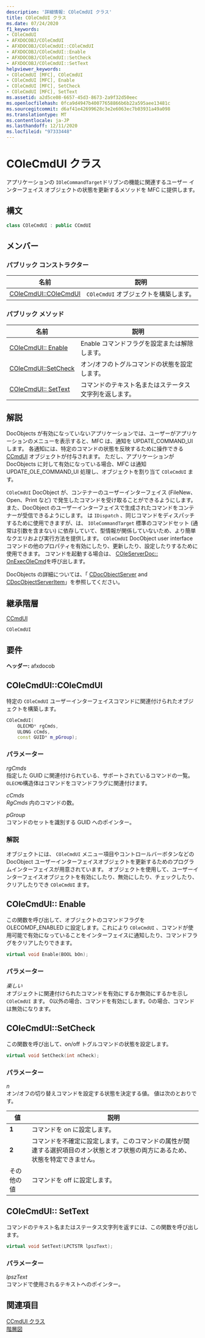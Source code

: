 ```yaml
---
description: '詳細情報: COleCmdUI クラス'
title: COleCmdUI クラス
ms.date: 07/24/2020
f1_keywords:
- COleCmdUI
- AFXDOCOBJ/COleCmdUI
- AFXDOCOBJ/COleCmdUI::COleCmdUI
- AFXDOCOBJ/COleCmdUI::Enable
- AFXDOCOBJ/COleCmdUI::SetCheck
- AFXDOCOBJ/COleCmdUI::SetText
helpviewer_keywords:
- COleCmdUI [MFC], COleCmdUI
- COleCmdUI [MFC], Enable
- COleCmdUI [MFC], SetCheck
- COleCmdUI [MFC], SetText
ms.assetid: a2d5ce08-6657-45d3-8673-2a9f32d50eec
ms.openlocfilehash: 0fca9d4947b40077658866b6b22a595aee13481c
ms.sourcegitcommit: d6af41e42699628c3e2e6063ec7b03931a49a098
ms.translationtype: MT
ms.contentlocale: ja-JP
ms.lasthandoff: 12/11/2020
ms.locfileid: "97333448"
---
```

# <a name="colecmdui-class"></a>COleCmdUI クラス

アプリケーションの `IOleCommandTarget`ドリブンの機能に関連するユーザー インターフェイス オブジェクトの状態を更新するメソッドを MFC に提供します。

## <a name="syntax"></a>構文

```cpp
class COleCmdUI : public CCmdUI
```

## <a name="members"></a>メンバー

### <a name="public-constructors"></a>パブリック コンストラクター

|名前|説明|
|----------|-----------------|
|[COleCmdUI::COleCmdUI](#colecmdui)|`COleCmdUI` オブジェクトを構築します。|

### <a name="public-methods"></a>パブリック メソッド

|名前|説明|
|----------|-----------------|
|[COleCmdUI:: Enable](#enable)|Enable コマンドフラグを設定または解除します。|
|[COleCmdUI::SetCheck](#setcheck)|オン/オフのトグルコマンドの状態を設定します。|
|[COleCmdUI:: SetText](#settext)|コマンドのテキスト名またはステータス文字列を返します。|

## <a name="remarks"></a>解説

DocObjects が有効になっていないアプリケーションでは、ユーザーがアプリケーションのメニューを表示すると、MFC は、通知を UPDATE_COMMAND_UI します。 各通知には、特定のコマンドの状態を反映するために操作できる [CCmdUI](../../mfc/reference/ccmdui-class.md) オブジェクトが付与されます。 ただし、アプリケーションが DocObjects に対して有効になっている場合、MFC は通知 UPDATE_OLE_COMMAND_UI 処理し、オブジェクトを割り当て `COleCmdUI` ます。

`COleCmdUI` DocObject が、コンテナーのユーザーインターフェイス (FileNew、Open、Print など) で発生したコマンドを受け取ることができるようにします。また、DocObject のユーザーインターフェイスで生成されたコマンドをコンテナーが受信できるようにします。 は `IDispatch` 、同じコマンドをディスパッチするために使用できますが、は、 `IOleCommandTarget` 標準のコマンドセット (通常は引数を含まない) に依存していて、型情報が関係していないため、より簡単なクエリおよび実行方法を提供します。 `COleCmdUI` DocObject user interface コマンドの他のプロパティを有効にしたり、更新したり、設定したりするために使用できます。 コマンドを起動する場合は、 [COleServerDoc:: OnExecOleCmd](../../mfc/reference/coleserverdoc-class.md#onexecolecmd)を呼び出します。

DocObjects の詳細については、「 [CDocObjectServer](../../mfc/reference/cdocobjectserver-class.md) and [CDocObjectServerItem](../../mfc/reference/cdocobjectserveritem-class.md)」を参照してください。

## <a name="inheritance-hierarchy"></a>継承階層

[CCmdUI](../../mfc/reference/ccmdui-class.md)

`COleCmdUI`

## <a name="requirements"></a>要件

**ヘッダー:** afxdocob

## <a name="colecmduicolecmdui"></a><a name="colecmdui"></a> COleCmdUI::COleCmdUI

特定の `COleCmdUI` ユーザーインターフェイスコマンドに関連付けられたオブジェクトを構築します。

```cpp
COleCmdUI(
    OLECMD* rgCmds,
    ULONG cCmds,
    const GUID* m_pGroup);
```

### <a name="parameters"></a>パラメーター

*rgCmds*<br/>
指定した GUID に関連付けられている、サポートされているコマンドの一覧。 `OLECMD`構造体はコマンドをコマンドフラグに関連付けます。

*cCmds*<br/>
*RgCmds* 内のコマンドの数。

*pGroup*<br/>
コマンドのセットを識別する GUID へのポインター。

### <a name="remarks"></a>解説

オブジェクトには、 `COleCmdUI` メニュー項目やコントロールバーボタンなどの DocObject ユーザーインターフェイスオブジェクトを更新するためのプログラムインターフェイスが用意されています。 オブジェクトを使用して、ユーザーインターフェイスオブジェクトを有効にしたり、無効にしたり、チェックしたり、クリアしたりでき `COleCmdUI` ます。

## <a name="colecmduienable"></a><a name="enable"></a> COleCmdUI:: Enable

この関数を呼び出して、オブジェクトのコマンドフラグを OLECOMDF_ENABLED に設定します。これにより `COleCmdUI` 、コマンドが使用可能で有効になっていることをインターフェイスに通知したり、コマンドフラグをクリアしたりできます。

```cpp
virtual void Enable(BOOL bOn);
```

### <a name="parameters"></a>パラメーター

*楽しい*<br/>
オブジェクトに関連付けられたコマンドを有効にするか無効にするかを示し `COleCmdUI` ます。 0以外の場合、コマンドを有効にします。0の場合、コマンドは無効になります。

## <a name="colecmduisetcheck"></a><a name="setcheck"></a> COleCmdUI::SetCheck

この関数を呼び出して、on/off トグルコマンドの状態を設定します。

```cpp
virtual void SetCheck(int nCheck);
```

### <a name="parameters"></a>パラメーター

*n*<br/>
オン/オフの切り替えコマンドを設定する状態を決定する値。 値は次のとおりです。

|値|説明|
|-----------|-----------------|
|**1**|コマンドを on に設定します。|
|**2**|コマンドを不確定に設定します。このコマンドの属性が関連する選択項目のオン状態とオフ状態の両方にあるため、状態を特定できません。|
|その他の値|コマンドを off に設定します。|

## <a name="colecmduisettext"></a><a name="settext"></a> COleCmdUI:: SetText

コマンドのテキスト名またはステータス文字列を返すには、この関数を呼び出します。

```cpp
virtual void SetText(LPCTSTR lpszText);
```

### <a name="parameters"></a>パラメーター

*lpszText*<br/>
コマンドで使用されるテキストへのポインター。

## <a name="see-also"></a>関連項目

[CCmdUI クラス](../../mfc/reference/ccmdui-class.md)<br/>
[階層図](../../mfc/hierarchy-chart.md)
